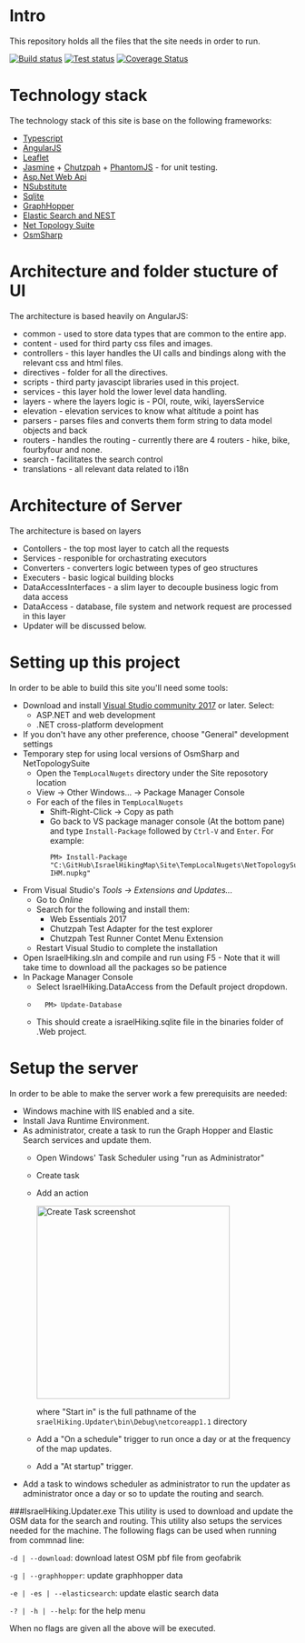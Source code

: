 # Intro
This repository holds all the files that the site needs in order to run.

[![Build status](https://ci.appveyor.com/api/projects/status/38up550uh57s8khw/branch/master?svg=true)](https://ci.appveyor.com/project/HarelM/site/branch/master)
[![Test status](http://teststatusbadge.azurewebsites.net/api/status/HarelM/site)](https://ci.appveyor.com/project/HarelM/site)
[![Coverage Status](https://coveralls.io/repos/github/IsraelHikingMap/Site/badge.svg?branch=master)](https://coveralls.io/github/IsraelHikingMap/Site?branch=master)

# Technology stack
The technology stack of this site is base on the following frameworks:
* [Typescript](http://www.typescriptlang.org/)
* [AngularJS](https://angularjs.org/)
* [Leaflet](http://leafletjs.com/)
* [Jasmine](http://jasmine.github.io/) + [Chutzpah](https://chutzpah.codeplex.com/) + [PhantomJS](http://phantomjs.org/) - for unit testing.
* [Asp.Net Web Api](http://www.asp.net/web-api)
* [NSubstitute](http://nsubstitute.github.io/)
* [Sqlite](https://www.sqlite.org/)
* [GraphHopper](https://graphhopper.com/)
* [Elastic Search and NEST](https://www.elastic.co/)
* [Net Topology Suite](https://github.com/NetTopologySuite/NetTopologySuite)
* [OsmSharp](http://www.osmsharp.com/)


# Architecture and folder stucture of UI
The architecture is based heavily on AngularJS:
* common - used to store data types that are common to the entire app.
* content - used for third party css files and images.
* controllers - this layer handles the UI calls and bindings along with the relevant css and html files.
* directives - folder for all the directives.
* scripts - third party javascipt libraries used in this project.
* services - this layer hold the lower level data handling.
 * layers - where the layers logic is - POI, route, wiki, layersService
 * elevation - elevation services to know what altitude a point has
 * parsers - parses files and converts them form string to data model objects and back
 * routers - handles the routing - currently there are 4 routers - hike, bike, fourbyfour and none.
 * search - facilitates the search control
* translations - all relevant data related to i18n
 
# Architecture of Server
The architecture is based on layers
* Contollers - the top most layer to catch all the requests
* Services - responible for orchastrating executors
* Converters - converters logic between types of geo structures
* Executers - basic logical building blocks 
* DataAccessInterfaces - a slim layer to decouple business logic from data access
* DataAccess - database, file system and network request are processed in this layer
* Updater will be discussed below.  

# Setting up this project
In order to be able to build this site you'll need some tools:

* Download and install [Visual Studio community 2017](https://www.visualstudio.com/downloads) or later. Select:
  * ASP.NET and web development
  * .NET cross-platform development
* If you don't have any other preference, choose "General" development settings
* Temporary step for using local versions of OsmSharp and NetTopologySuite
  * Open the `TempLocalNugets` directory under the Site reposotory location
  * View &rarr; Other Windows... &rarr; Package Manager Console
  * For each of the files in `TempLocalNugets`
    * Shift-Right-Click &rarr; Copy as path
    * Go back to VS package manager console (At the bottom pane) and type `Install-Package` followed by `Ctrl-V` and `Enter`. For example:
      ```
      PM> Install-Package "C:\GitHub\IsraelHikingMap\Site\TempLocalNugets\NetTopologySuite.IO.1.15.0-IHM.nupkg"
      ```
* From Visual Studio's _Tools &rarr; Extensions and Updates..._ 
  * Go to _Online_
  * Search for the following and install them: 
    * Web Essentials 2017
    * Chutzpah Test Adapter for the test explorer
    * Chutzpah Test Runner Contet Menu Extension
  * Restart Visual Studio to complete the installation
* Open IsraelHiking.sln and compile and run using F5 - Note that it will take time to download all the packages so be patience
* In Package Manager Console
  * Select IsraelHiking.DataAccess from the Default project dropdown.
  * ```
      PM> Update-Database
      ```
  * This should create a israelHiking.sqlite file in the binaries folder of .Web project.

# Setup the server
In order to be able to make the server work a few prerequisits are needed:
* Windows machine with IIS enabled and a site.
* Install Java Runtime Environment.
* As administrator, create a task to run the Graph Hopper and Elastic Search services and update them.
  * Open Windows' Task Scheduler using "run as Administrator"
  * Create task 
  * Add an action
  
      <img width="340" alt="Create Task screenshot" src="https://cloud.githubusercontent.com/assets/1304610/24397580/581fecb8-13af-11e7-9388-e3741fcc52bd.png">

      where "Start in" is the full pathname of the `sraelHiking.Updater\bin\Debug\netcoreapp1.1` directory
  * Add a "On a schedule" trigger to run once a day or at the frequency of the map updates.
  * Add a "At startup" trigger.
* Add a task to windows scheduler as administrator to run the updater as administrator once a day or so to update the routing and search.

###IsraelHiking.Updater.exe
This utility is used to download and update the OSM data for the search and routing.
This utility also setups the services needed for the machine.
The following flags can be used when running from commnad line:

`-d | --download`: download latest OSM pbf file from geofabrik

`-g | --graphhopper`: update graphhopper data

`-e | -es | --elasticsearch`: update elastic search data

`-? | -h | --help`: for the help menu

When no flags are given all the above will be executed.
